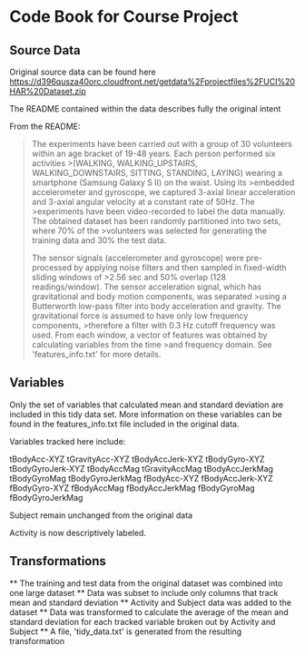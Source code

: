 # Code Book for Course Project

## Source Data

Original source data can be found here https://d396qusza40orc.cloudfront.net/getdata%2Fprojectfiles%2FUCI%20HAR%20Dataset.zip

The README contained within the data describes fully the original intent

From the README:
>The experiments have been carried out with a group of 30 volunteers within an age bracket of 19-48 years. Each person performed six activities >(WALKING, WALKING_UPSTAIRS, WALKING_DOWNSTAIRS, SITTING, STANDING, LAYING) wearing a smartphone (Samsung Galaxy S II) on the waist. Using its >embedded accelerometer and gyroscope, we captured 3-axial linear acceleration and 3-axial angular velocity at a constant rate of 50Hz. The >experiments have been video-recorded to label the data manually. The obtained dataset has been randomly partitioned into two sets, where 70% of the >volunteers was selected for generating the training data and 30% the test data. 
>
>The sensor signals (accelerometer and gyroscope) were pre-processed by applying noise filters and then sampled in fixed-width sliding windows of >2.56 sec and 50% overlap (128 readings/window). The sensor acceleration signal, which has gravitational and body motion components, was separated >using a Butterworth low-pass filter into body acceleration and gravity. The gravitational force is assumed to have only low frequency components, >therefore a filter with 0.3 Hz cutoff frequency was used. From each window, a vector of features was obtained by calculating variables from the time >and frequency domain. See 'features_info.txt' for more details. 

## Variables

Only the set of variables that calculated mean and standard deviation are included in this tidy data set. More information on these variables can be found in the features_info.txt file included in the original data.

Variables tracked here include:

tBodyAcc-XYZ
tGravityAcc-XYZ
tBodyAccJerk-XYZ
tBodyGyro-XYZ
tBodyGyroJerk-XYZ
tBodyAccMag
tGravityAccMag
tBodyAccJerkMag
tBodyGyroMag
tBodyGyroJerkMag
fBodyAcc-XYZ
fBodyAccJerk-XYZ
fBodyGyro-XYZ
fBodyAccMag
fBodyAccJerkMag
fBodyGyroMag
fBodyGyroJerkMag

Subject remain unchanged from the original data

Activity is now descriptively labeled.

## Transformations

** The training and test data from the original dataset was combined into one large dataset
** Data was subset to include only columns that track mean and standard deviation
** Activity and Subject data was added to the dataset
** Data was transformed to calculate the average of the mean and standard deviation for each tracked variable broken out by Activity and Subject
** A file, 'tidy_data.txt' is generated from the resulting transformation